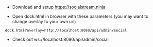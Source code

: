 - Download and setup https://socialstream.ninja

- Open dock.html in browser with these parameters (you may want to change overlay to your own url)
```
dock.html?overlay=http://localhost:8080/api/admin/social
```
 
- Check out ws://localhost:8080/api/admin/social 
